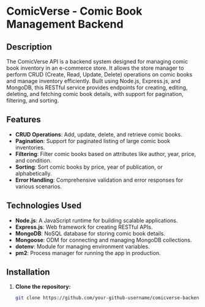 # ComicVerse - Comic Book Management Backend

## Description

The ComicVerse API is a backend system designed for managing comic book inventory in an e-commerce store. It allows the store manager to perform CRUD (Create, Read, Update, Delete) operations on comic books and manage inventory efficiently. Built using Node.js, Express.js, and MongoDB, this RESTful service provides endpoints for creating, editing, deleting, and fetching comic book details, with support for pagination, filtering, and sorting.

## Features

- **CRUD Operations**: Add, update, delete, and retrieve comic books.
- **Pagination**: Support for paginated listing of large comic book inventories.
- **Filtering**: Filter comic books based on attributes like author, year, price, and condition.
- **Sorting**: Sort comic books by price, year of publication, or alphabetically.
- **Error Handling**: Comprehensive validation and error responses for various scenarios.

## Technologies Used

- **Node.js**: A JavaScript runtime for building scalable applications.
- **Express.js**: Web framework for creating RESTful APIs.
- **MongoDB**: NoSQL database for storing comic book details.
- **Mongoose**: ODM for connecting and managing MongoDB collections.
- **dotenv**: Module for managing environment variables.
- **pm2**: Process manager for running the app in production.

## Installation

1. **Clone the repository:**

   ```bash
   git clone https://github.com/your-github-username/comicverse-backend.git

